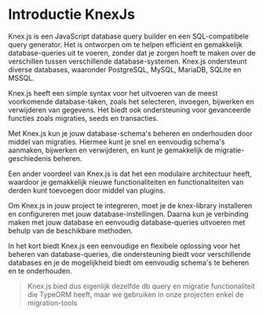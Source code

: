 # Introductie KnexJs

Knex.js is een JavaScript database query builder en een SQL-compatibele query generator. Het is ontworpen om te helpen efficiënt en gemakkelijk database-queries uit te voeren, zonder dat je zorgen hoeft te maken over de verschillen tussen verschillende database-systemen. Knex.js ondersteunt diverse databases, waaronder PostgreSQL, MySQL, MariaDB, SQLite en MSSQL.

Knex.js heeft een simple syntax voor het uitvoeren van de meest voorkomende database-taken, zoals het selecteren, invoegen, bijwerken en verwijderen van gegevens. Het biedt ook ondersteuning voor gevanceerde functies zoals migraties, seeds en transacties.

Met Knex.js kun je jouw database-schema's beheren en onderhouden door middel van migraties. Hiermee kunt je snel en eenvoudig schema's aanmaken, bijwerken en verwijderen, en kunt je gemakkelijk de migratie-geschiedenis beheren.

Een ander voordeel van Knex.js is dat het een modulaire architectuur heeft, waardoor je gemakkelijk nieuwe functionaliteiten en functionaliteiten van derden kunt toevoegen door middel van plugins.

Om Knex.js in jouw project te integreren, moet je de knex-library installeren en configureren met jouw database-instellingen. Daarna kun je verbinding maken met jouw database en eenvoudig database-queries uitvoeren met behulp van de beschikbare methoden.

In het kort biedt Knex.js een eenvoudige en flexibele oplossing voor het beheren van database-queries, die ondersteuning biedt voor verschillende databases en je de mogelijkheid biedt om eenvoudig schema's te beheren en te onderhouden.

> Knex.js bied dus eigenlijk dezelfde db query en migratie functionaliteit die TypeORM heeft, maar we gebruiken in onze projecten enkel de migration-tools
